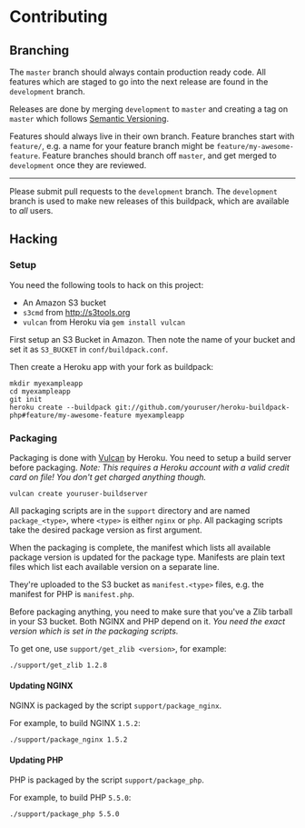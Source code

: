 # Contributing

## Branching

The `master` branch should always contain production ready code. All
features which are staged to go into the next release are found in the
`development` branch.

Releases are done by merging `development` to `master` and creating a
tag on `master` which follows [Semantic Versioning][].

[Semantic Versioning]: http://semver.org

Features should always live in their own branch. Feature branches start
with `feature/`, e.g. a name for your feature branch might be `feature/my-awesome-feature`.
Feature branches should branch off `master`, and get merged to
`development` once they are reviewed.

* * *

Please submit pull requests to the `development` branch. The
`development` branch is used to make new releases of this buildpack,
which are available to _all_ users.

## Hacking

### Setup

You need the following tools to hack on this project:

* An Amazon S3 bucket
* `s3cmd` from <http://s3tools.org>
* `vulcan` from Heroku via `gem install vulcan`

First setup an S3 Bucket in Amazon. Then note the name of your bucket
and set it as `S3_BUCKET` in `conf/buildpack.conf`.

Then create a Heroku app with your fork as buildpack:

    mkdir myexampleapp
    cd myexampleapp
    git init
    heroku create --buildpack git://github.com/youruser/heroku-buildpack-php#feature/my-awesome-feature myexampleapp

### Packaging

Packaging is done with [Vulcan][] by Heroku. You need to setup a build
server before packaging. _Note: This requires a Heroku account with a
valid credit card on file! You don't get charged anything though._

[Vulcan]: http://github.com/heroku/vulcan

    vulcan create youruser-buildserver

All packaging scripts are in the `support` directory and are named
`package_<type>`, where `<type>` is either `nginx` or `php`. All
packaging scripts take the desired package version as first argument.

When the packaging is complete, the manifest which lists all available
package version is updated for the package type. Manifests are plain
text files which list each available version on a separate line. 

They're uploaded to the S3 bucket as `manifest.<type>` files, 
e.g. the manifest for PHP is `manifest.php`.

Before packaging anything, you need to make sure that you've a Zlib
tarball in your S3 bucket. Both NGINX and PHP depend on it. _You need
the exact version which is set in the packaging scripts._

To get one, use `support/get_zlib <version>`, for example:

    ./support/get_zlib 1.2.8

#### Updating NGINX

NGINX is packaged by the script `support/package_nginx`.

For example, to build NGINX `1.5.2`:

    ./support/package_nginx 1.5.2

#### Updating PHP

PHP is packaged by the script `support/package_php`.

For example, to build PHP `5.5.0`:

    ./support/package_php 5.5.0

